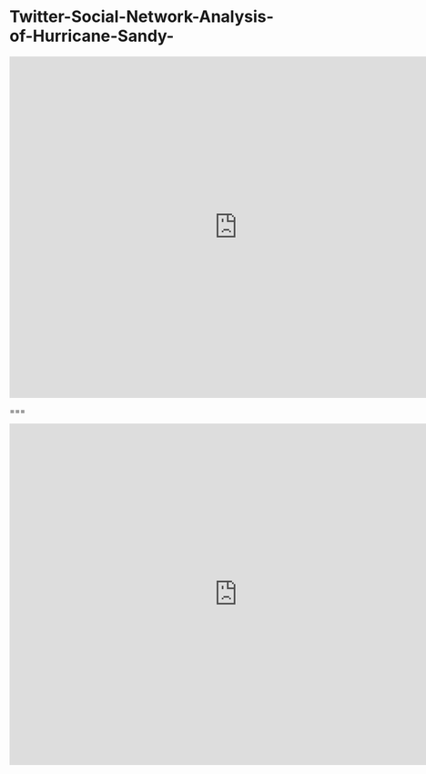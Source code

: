# Twitter-Social-Network-Analysis-of-Hurricane-Sandy-

<iframe width="800" height="600" src="https://yuh2k.github.io/Twitter-Social-Network-Analysis-of-Hurricane-Sandy-/Misinformation%20Network/ " frameborder="0" allow="accelerometer; autoplay; encrypted-media; gyroscope; picture-in-picture" allowfullscreen></iframe>


===
<iframe width="800" height="600" src="https://yuh2k.github.io/Twitter-Social-Network-Analysis-of-Hurricane-Sandy-/Correction%20Network/" frameborder="0" allow="accelerometer; autoplay; encrypted-media; gyroscope; picture-in-picture" allowfullscreen></iframe>

